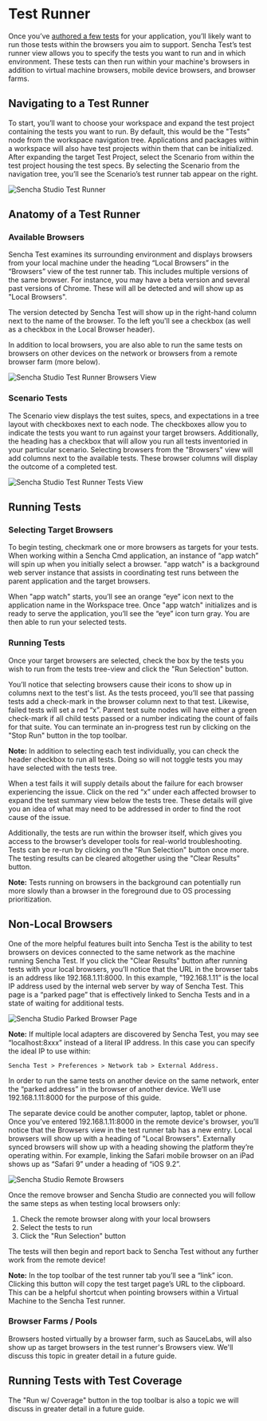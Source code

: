 # Test Runner

Once you’ve [authored a few tests](test_projects_scenarios_suites.html) for your application, 
you’ll likely want to run those tests within the browsers you aim to support. Sencha 
Test’s test runner view allows you to specify the tests you want to run and in which 
environment. These tests can then run within your machine's browsers in addition to 
virtual machine browsers, mobile device browsers, and browser farms.

## Navigating to a Test Runner
To start, you’ll want to choose your workspace and expand the test project containing the tests you want to run. By 
default, this would be the "Tests" node from the workspace navigation tree. Applications 
and packages within a workspace will also have test projects within them that can be 
initialized.  After expanding the target Test Project, select the Scenario from within 
the test project housing the test specs. By selecting the Scenario from the navigation 
tree, you’ll see the Scenario’s test runner tab appear on the right.

![Sencha Studio Test Runner](images/sencha-studio-test-runner.png)

## Anatomy of a Test Runner

### Available Browsers
Sencha Test examines its surrounding environment and displays browsers from your local machine under the heading 
“Local Browsers” in the “Browsers” view of the test runner tab. This includes multiple versions of the same browser. For 
instance, you may have a beta version and several past versions of Chrome. These will all be detected and will show up 
as "Local Browsers". 

The version detected by Sencha Test will show up in the right-hand column next to the name of the browser. To the left 
you'll see a checkbox (as well as a checkbox in the Local Browser header). 

In addition to local browsers, you are also able to run the same tests on browsers on other devices on the network or 
browsers from a remote browser farm (more below).

![Sencha Studio Test Runner Browsers View](images/sencha-studio-test-runner-browser-view.png)

### Scenario Tests
The Scenario view displays the test suites, specs, and expectations in a tree layout with checkboxes next to each 
node. The checkboxes allow you to indicate the tests you want to run against your target browsers. Additionally, the 
heading has a checkbox that will allow you run all tests inventoried in your particular scenario. Selecting browsers 
from the "Browsers" view will add columns next to the available tests. These browser columns will display the outcome 
of a completed test.

![Sencha Studio Test Runner Tests View](images/sencha-studio-test-runner-tests-view.png)

## Running Tests
### Selecting Target Browsers
To begin testing, checkmark one or more browsers as targets for your tests. When working within a Sencha Cmd application, 
an instance of “app watch” will spin up when you initially select a browser. "app watch" is a background web server 
instance that assists in coordinating test runs between the parent application and the target browsers. 

When "app watch" starts, you’ll see an orange “eye” icon next to the application name in the Workspace tree. Once 
"app watch" initializes and is ready to serve the application, you’ll see the “eye” icon turn gray. You are then able to 
run your selected tests.

### Running Tests
Once your target browsers are selected, check the box by the tests you wish to run from the tests tree-view and click 
the "Run Selection" button. 

You’ll notice that selecting browsers cause their icons to show up in columns next to the 
test's list. As the tests proceed, you’ll see that passing tests add a check-mark in the browser column next to that 
test. Likewise, failed tests will set a red “x”. Parent test suite nodes will have either a green check-mark if all child 
tests passed or a number indicating the count of fails for that suite. You can terminate an in-progress test run by 
clicking on the "Stop Run" button in the top toolbar.

**Note:** In addition to selecting each test individually, you can check the header checkbox to run all tests. Doing so 
will not toggle tests you may have selected with the tests tree.

When a test fails it will supply details about the failure for each browser experiencing the issue. Click on the red 
“x” under each affected browser to expand the test summary view below the tests tree. These details will give you an 
idea of what may need to be addressed in order to find the root cause of the issue. 

Additionally, the tests are run within the browser itself, which gives you access to the browser’s developer tools for 
real-world troubleshooting. Tests can be re-run by clicking on the "Run Selection" button once more. The testing results 
can be cleared altogether using the "Clear Results" button.

**Note:** Tests running on browsers in the background can potentially run more slowly than a browser in the foreground 
due to OS processing prioritization.

## Non-Local Browsers
One of the more helpful features built into Sencha Test is the ability to test browsers on devices connected to the 
same network as the machine running Sencha Test. If you click the "Clear Results" button after running tests with your 
local browsers, you’ll notice that the URL in the browser tabs is an address like 192.168.1.11:8000. In this example, 
"192.168.1.11” is the local IP address used by the internal web server by way of Sencha Test. This page is a “parked page” 
that is effectively linked to Sencha Tests and in a state of waiting for additional tests.

![Sencha Studio Parked Browser Page](images/sencha-studio-parked-page.jpg)

**Note:** If multiple local adapters are discovered by Sencha Test, you may see “localhost:8xxx” instead of a literal 
IP address. In this case you can specify the ideal IP to use within: 

    Sencha Test > Preferences > Network tab > External Address.

In order to run the same tests on another device on the same network, enter the “parked address” in the browser of another 
device. We’ll use 192.168.1.11:8000 for the purpose of this guide. 

The separate device could be another computer, laptop, tablet or phone. Once you’ve entered 192.168.1.11:8000 in the 
remote device's browser, you’ll notice that the Browsers view in the test runner tab has 
a new entry.  Local browsers will show up with a heading of "Local Browsers". Externally 
synced browsers will show up with a heading showing the platform they’re operating 
within. For example, linking the Safari mobile browser on an iPad shows up as “Safari 9” 
under a heading of “iOS 9.2”. 

![Sencha Studio Remote Browsers](images/sencha-studio-test-runner-remote-browsers.jpg)

Once the remove browser and Sencha Studio are connected you will follow the same steps as 
when testing local browsers only:

1. Check the remote browser along with your local browsers 
1. Select the tests to run
1. Click the "Run Selection" button 

The tests will then begin and report back to Sencha Test without any further work from the remote device!

**Note:** In the top toolbar of the test runner tab you’ll see a “link” icon. Clicking this button will copy the test 
target page’s URL to the clipboard. This can be a helpful shortcut when pointing browsers within a Virtual Machine to 
the Sencha Test runner.

### Browser Farms / Pools
Browsers hosted virtually by a browser farm, such as SauceLabs, will also show up as target browsers in the test 
runner's Browsers view. We'll discuss this topic in greater detail in a future guide.

## Running Tests with Test Coverage
The "Run w/ Coverage" button in the top toolbar is also a topic we will discuss in greater detail in a future guide.
